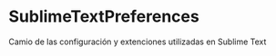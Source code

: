SublimeTextPreferences
======================

Camio de las configuración y extenciones utilizadas en Sublime Text
